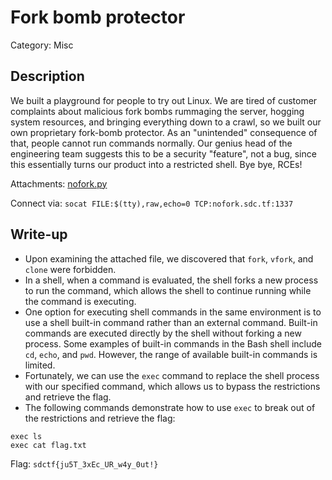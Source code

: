 # Fork bomb protector
Category: Misc

## Description
We built a playground for people to try out Linux. We are tired of customer complaints about malicious fork bombs rummaging the server, hogging system resources, and bringing everything down to a crawl, so we built our own proprietary fork-bomb protector. As an "unintended" consequence of that, people cannot run commands normally. Our genius head of the engineering team suggests this to be a security "feature", not a bug, since this essentially turns our product into a restricted shell. Bye bye, RCEs!

Attachments: [nofork.py](attachments/nofork.py)

Connect via: `socat FILE:$(tty),raw,echo=0 TCP:nofork.sdc.tf:1337`

## Write-up
- Upon examining the attached file, we discovered that `fork`, `vfork`, and `clone` were forbidden.
- In a shell, when a command is evaluated, the shell forks a new process to run the command, which allows the shell to continue running while the command is executing.
- One option for executing shell commands in the same environment is to use a shell built-in command rather than an external command. Built-in commands are executed directly by the shell without forking a new process. Some examples of built-in commands in the Bash shell include `cd`, `echo`, and `pwd`. However, the range of available built-in commands is limited.
- Fortunately, we can use the `exec` command to replace the shell process with our specified command, which allows us to bypass the restrictions and retrieve the flag.
- The following commands demonstrate how to use `exec` to break out of the restrictions and retrieve the flag:
```
exec ls
exec cat flag.txt
```

Flag: `sdctf{ju5T_3xEc_UR_w4y_0ut!}`

